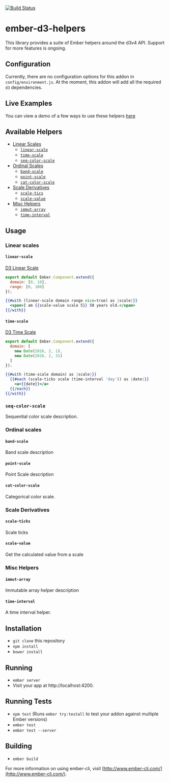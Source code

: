 [![Build Status](https://travis-ci.org/LocusEnergy/ember-d3-helpers.svg?branch=master)](https://travis-ci.org/LocusEnergy/ember-d3-helpers)

<!-- [![Code Climate](https://codeclimate.com/github/spencer516/ember-d3-helpers/badges/gpa.svg)](https://codeclimate.com/github/spencer516/ember-d3-helpers)
[![Ember Observer Score](http://emberobserver.com/badges/ember-d3-helpers.svg)](http://emberobserver.com/addons/ember-d3-helpers)
 -->

# ember-d3-helpers

This library provides a suite of Ember helpers around the d3v4 API. Support for more features is ongoing.

## Configuration

Currently, there are no configuration options for this addon in `config/environment.js`. At the moment, this addon will add all the required `d3` dependencies.

## Live Examples

You can view a demo of a few ways to use these helpers [here](http://locusenergy.github.io/ember-d3-helpers)

## Available Helpers

* [Linear Scales](#linear-scales)
	- [`linear-scale`](#linear-scale)
	- [`time-scale`](#time-scale)
  - [`seq-color-scale`](#seq-color-scale)
* [Ordinal Scales](#ordinal-scales)
	- [`band-scale`](#band-scale)
	- [`point-scale`](#point-scale)
  - [`cat-color-scale`](#cat-color-scale)
* [Scale Derivatives](#scale-derivatives)
	- [`scale-tics`](#scale-ticks)
	- [`scale-value`](#scale-value)
* [Misc Helpers](#misc-helpers)
	- [`immut-array`](#immut-array)
	- [`time-interval`](#time-interval)

## Usage

### Linear scales

#### `linear-scale`
[D3 Linear Scale](https://github.com/d3/d3-scale#linear-scales)

```js
export default Ember.Component.extend({
  domain: [0, 10],
  range: [0, 100]
});
```

```hbs
{{#with (linear-scale domain range nice=true) as |scale|}}
  <span>I am {{scale-value scale 5}} 50 years old.</span>
{{/with}}
```

#### `time-scale`
[D3 Time Scale](https://github.com/d3/d3-scale#time-scales)

```js
export default Ember.Component.extend({
  domain: [
    new Date(2016, 2, 1),
    new Date(2016, 2, 31)
  ]
});
```

```hbs
{{#with (time-scale domain) as |scale|}}
  {{#each (scale-ticks scale (time-interval 'day')) as |date|}}
    <a>{{date}}</a>
  {{/each}}
{{/with}}
```
### `seq-color-scale`
Sequential color scale description.

### Ordinal scales

#### `band-scale`
Band scale description

#### `point-scale`
Point Scale description

#### `cat-color-scale`
Categorical color scale.

### Scale Derivatives

#### `scale-ticks`
Scale ticks

#### `scale-value`
Get the calculated value from a scale

### Misc Helpers

#### `immut-array`
Immutable array helper description

#### `time-interval`
A time interval helper.

## Installation

* `git clone` this repository
* `npm install`
* `bower install`

## Running

* `ember server`
* Visit your app at http://localhost:4200.

## Running Tests

* `npm test` (Runs `ember try:testall` to test your addon against multiple Ember versions)
* `ember test`
* `ember test --server`

## Building

* `ember build`

For more information on using ember-cli, visit [http://www.ember-cli.com/](http://www.ember-cli.com/).
